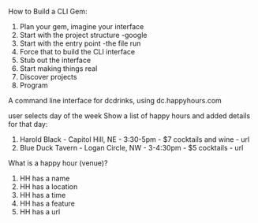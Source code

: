 How to Build a CLI Gem:

1. Plan your gem, imagine your interface
2. Start with the project structure -google
3. Start with the entry point -the file run
4. Force that to build the CLI interface
5. Stub out the interface
6. Start making things real
7. Discover projects
8. Program

A command line interface for dcdrinks, using dc.happyhours.com

user selects day of the week
Show a list of happy hours and added details for that day:
  1. Harold Black - Capitol Hill, NE - 3:30-5pm - $7 cocktails and wine - url
  2. Blue Duck Tavern - Logan Circle, NW - 3-4:30pm - $5 cocktails - url


What is a happy hour (venue)?

1. HH has a name
2. HH has a location
3. HH has a time
4. HH has a feature
5. HH has a url
